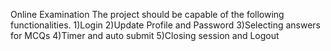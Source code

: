 Online Examination
The project should be capable of the following functionalities.
1)Login 
2)Update Profile and Password
3)Selecting answers for MCQs
4)Timer and auto submit
5)Closing session and Logout
